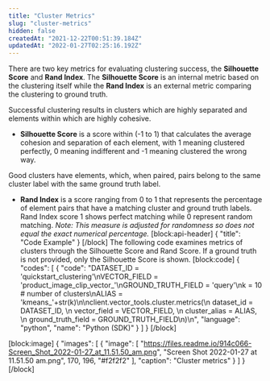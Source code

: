 ```yaml
---
title: "Cluster Metrics"
slug: "cluster-metrics"
hidden: false
createdAt: "2021-12-22T00:51:39.184Z"
updatedAt: "2022-01-27T02:25:16.192Z"
---
```

There are two key metrics for evaluating clustering success, the **Silhouette Score** and **Rand Index**. The **Silhouette Score** is an internal metric based on the clustering itself while the **Rand Index** is an external metric comparing the clustering to ground truth.

Successful clustering results in clusters which are highly separated and elements within which are highly cohesive.

- **Silhouette Score** is a score within (-1 to 1) that calculates the average cohesion and separation of each element, with 1 meaning clustered perfectly, 0 meaning indifferent and -1 meaning clustered the wrong way.

Good clusters have elements, which, when paired, pairs belong to the same cluster label with the same ground truth label.


- **Rand Index** is a score ranging from 0 to 1 that represents the percentage of element pairs that have a matching cluster and ground truth labels. Rand Index score 1 shows perfect matching while 0 represent random matching. *Note: This measure is adjusted for randomness so does not equal the exact numerical percentage.*
[block:api-header]
{
  "title": "Code Example"
}
[/block]
The following code examines metrics of clusters through the Silhouette Score and Rand Score. If a ground truth is not provided, only the Silhouette Score is shown.
[block:code]
{
  "codes": [
    {
      "code": "DATASET_ID = 'quickstart_clustering'\nVECTOR_FIELD = 'product_image_clip_vector_'\nGROUND_TRUTH_FIELD = 'query'\nk = 10 # number of clusters\nALIAS = 'kmeans_'+str(k)\n\nclient.vector_tools.cluster.metrics(\n  dataset_id = DATASET_ID, \n  vector_field = VECTOR_FIELD, \n  cluster_alias = ALIAS, \n  ground_truth_field = GROUND_TRUTH_FIELD\n)\n",
      "language": "python",
      "name": "Python (SDK)"
    }
  ]
}
[/block]

[block:image]
{
  "images": [
    {
      "image": [
        "https://files.readme.io/914c066-Screen_Shot_2022-01-27_at_11.51.50_am.png",
        "Screen Shot 2022-01-27 at 11.51.50 am.png",
        170,
        196,
        "#f2f2f2"
      ],
      "caption": "Cluster metrics"
    }
  ]
}
[/block]